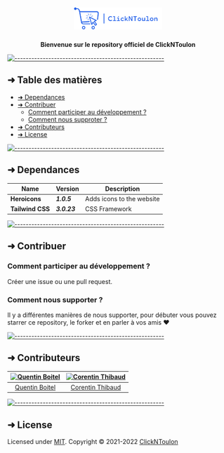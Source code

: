 <h1 align="center">
  <img src="https://raw.githubusercontent.com/ClickNToulon/clickntoulon/main/public/images/clickntoulon.svg?token=ANBFW6SAS7FYR2OWQLYP6RDBU7RSQ" alt="Logo" width="200" height="auto" />
</h1>
<p align="center">
  <b>Bienvenue sur le repository officiel de ClickNToulon</b><br>
</p>


[![-----------------------------------------------------](https://raw.githubusercontent.com/andreasbm/readme/master/assets/lines/water.png)](#table-of-contents)

## ➜ Table des matières

* [➜ Dependances](#-dependances)
* [➜ Contribuer](#-contribuer)
  * [Comment participer au développement ?](#comment-participer-au-developpement)
  * [Comment nous supproter ?](#comment-nous-supporter)
* [➜ Contributeurs](#-contributeurs)
* [➜ License](#-license)


[![-----------------------------------------------------](https://raw.githubusercontent.com/andreasbm/readme/master/assets/lines/water.png)](#-dependances)

## ➜ Dependances


| Name             | Version     | Description                 |
|------------------|-------------|-----------------------------|
| **Heroicons**    | **_1.0.5_** | Adds icons to the website   |
| **Tailwind CSS** | **_3.0.23_** | CSS Framework               |



[![-----------------------------------------------------](https://raw.githubusercontent.com/andreasbm/readme/master/assets/lines/water.png)](#-contribuer)

## ➜ Contribuer

### Comment participer au développement ?

Créer une issue ou une pull request.

### Comment nous supporter ?

Il y a différentes manières de nous supporter, pour débuter vous pouvez starrer ce repository, le forker et en parler à vos amis ❤️

[![-----------------------------------------------------](https://raw.githubusercontent.com/andreasbm/readme/master/assets/lines/water.png)](#-contributeurs)

## ➜ Contributeurs


| [<img alt="Quentin Boitel" src="https://avatars0.githubusercontent.com/u/54680442?v=4" width="100">](https://github.com/qbtl) | [<img alt="Corentin Thibaud" src="https://avatars.githubusercontent.com/u/74668473?v=4" width="100">](https://github.com/corentinthibaud) |
|:--------------------------------------------------:|:--------------------------------------------------:|
| [Quentin Boitel](https://github.com/qbtl)        | [Corentin Thibaud](https://github.com/corentinthibaud) |


[![-----------------------------------------------------](https://raw.githubusercontent.com/andreasbm/readme/master/assets/lines/water.png)](#license)

## ➜ License

Licensed under [MIT](https://opensource.org/licenses/MIT).
Copyright © 2021-2022 [ClickNToulon](https://clickntoulon.fr)

